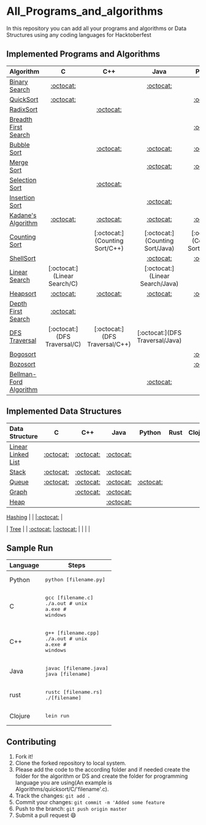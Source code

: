 # All_Programs_and_algorithms
In this repository you can add all your programs and algorithms or Data Structures using any coding languages for Hacktoberfest

## Implemented Programs and Algorithms

| Algorithm                                                                                       | C                                     | C++                                   | Java                                  | Python                                | Rust                                  | Clojure                              |
|:----------------------------------------------------------------------------------------------- |:-------------------------------------:|:-------------------------------------:|:-------------------------------------:|:-------------------------------------:|:-------------------------------------:|:-------------------------------------:|
| [Binary Search](https://en.wikipedia.org/wiki/Binary_search_algorithm) |  [:octocat:](binary_search/C)  |    |[:octocat:](binary_search/java)  |      |      |      |
| [QuickSort](https://en.wikipedia.org/wiki/Quicksort)|[:octocat:](quicksort/C) |  |  | [:octocat:](quicksort/python)|   |[:octocat:](quicksort/Clojure)|
| [RadixSort](https://en.wikipedia.org/wiki/Radix_sort) |       |[:octocat:](radixsort/C++) |         |          |        |      |
| [Breadth First Search](https://en.wikipedia.org/wiki/Breadth-first_search)|      |    |     |[:octocat:](Breadth_First_Search/python) |        |      |
| [Bubble Sort](https://en.wikipedia.org/wiki/Bubble_sort)|     | [:octocat:](Bubble_Sort/cpp)| [:octocat:](Bubble_Sort/Java) |[:octocat:](Bubble_Sort/python)|      | [:octocat:](Bubble_Sort/Clojure) |
| [Merge Sort](https://en.wikipedia.org/wiki/Merge_sort)|    |   |  [:octocat:](merge_Sort/java)   |[:octocat:](merge_Sort/python)|        | [:octocat:](merge_Sort/Clojure) |
| [Selection Sort](https://en.wikipedia.org/wiki/Selection_sort) |       |[:octocat:](selectionsort/C++) |         |          |        |      |
| [Insertion Sort](https://en.wikipedia.org/wiki/Insertion_sort) |       |       |[:octocat:](Insertion_Sort/Java) |          |        |      |
| [Kadane's Algorithm](https://en.wikipedia.org/wiki/Maximum_subarray_problem) |[:octocat:](Kadane'sAlgorithm/C)|[:octocat:](Kadane'sAlgorithm/C++) |[:octocat:](Kadane'sAlgorithm/Java) |[:octocat:](Kadane'sAlgorithm/Python)          |        |      |
| [Counting Sort](https://en.wikipedia.org/wiki/Counting_sort) | |[:octocat:](Counting Sort/C++) |[:octocat:](Counting Sort/Java) |[:octocat:](Counting Sort/Python)          |        |      |
| [ShellSort](https://en.wikipedia.org/wiki/Shellsort) | | |[:octocat:](ShellSort/Java) |[:octocat:](ShellSort/Python)          |        |      |
| [Linear Search](https://en.wikipedia.org/wiki/Linear_search) |[:octocat:](Linear Search/C)| |[:octocat:](Linear Search/Java) |          |        |      |
| [Heapsort](https://en.wikipedia.org/wiki/Heapsort) |[:octocat:](Heapsort/C)|[:octocat:](Heapsort/C++) |[:octocat:](Heapsort/Java) |[:octocat:](Heapsort/Python)          |        |      |
| [Depth First Search](https://en.wikipedia.org/wiki/Depth-first_search) |[:octocat:](DFS/C)| | |   |        |      |
| [DFS Traversal](https://www.tutorialspoint.com/data_structures_algorithms/depth_first_traversal.htm) |[:octocat:](DFS Traversal/C)|[:octocat:](DFS Traversal/C++) |[:octocat:](DFS Traversal/Java) |      |        |      |
| [Bogosort](https://en.wikipedia.org/wiki/Bogosort) | | | |[:octocat:](Bogosort/Python)          |        |      |
| [Bozosort](https://iq.opengenus.org/bozosort/) | | | |[:octocat:](Bozosort/Python)          |        |      |
| [Bellman-Ford Algorithm](https://en.wikipedia.org/wiki/Bellman%E2%80%93Ford_algorithm) | | |[:octocat:](Bellman-Ford/Java) |          |        |      |


## Implemented Data Structures

| Data Structure                                                                                  | C                                     | C++                                   | Java                                  | Python                                | Rust                                  | Clojure                              |
|:----------------------------------------------------------------------------------------------- |:-------------------------------------:|:-------------------------------------:|:-------------------------------------:|:-------------------------------------:|:-------------------------------------:|:-------------------------------------:|
| [Linear Linked List](https://en.wikipedia.org/wiki/Linked_list)    | [:octocat:](linked_list/C)            | [:octocat:](linked_list/C++)                                         | [:octocat:](linked_list/java) |        |        |      |
| [Stack](https://en.wikipedia.org/wiki/Stack_(abstract_data_type))   |[:octocat:](stack/C)                  | [:octocat:](stack/C++)                         |[:octocat:](stack/java)              |           |        |      |
| [Queue](https://en.wikipedia.org/wiki/Queue_(abstract_data_type))    |      [:octocat:](queue/C)       | [:octocat:](queue/C++)               |[:octocat:](queue/Java)      |[:octocat:](queue/python)
| [Graph](https://en.wikipedia.org/wiki/Graph_(abstract_data_type))     |             | [:octocat:](graph/C++)               |[:octocat:](graph/Java)      ||
[Heap](https://en.wikipedia.org/wiki/Heap_(data_structure))   |             |               |[:octocat:](heap/Java)      |

[Hashing](https://www.geeksforgeeks.org/hashing-data-structure/)    |             |               |[:octocat:](hashing/Java)      |

| [Tree](https://en.wikipedia.org/wiki/Tree_(data_structure)) | | [:octocat:](tree/C++)  |[:octocat:](tree/java)   |           |        |      |

## Sample Run

| Language        | Steps                                                                  |
| --------------- | ---------------------------------------------------------------------- |
| Python          | <pre>python [filename.py]</pre>                                        |
| C               | <pre>gcc [filename.c]<br>./a.out  # unix<br>a.exe  # windows</pre>     |
| C++             | <pre>g++ [filename.cpp]<br>./a.out # unix<br>a.exe # windows</pre>     |
| Java            | <pre>javac [filename.java]<br>java [filename]</pre>                    |
| rust            | <pre>rustc [filename.rs]<br>./[filename]</pre>                    |
| Clojure         | <pre>lein run</pre>                    |

## Contributing

1. Fork it!
2. Clone the forked repository to local system.
3. Please add the code to the according folder and if needed create the folder for the algorithm or DS and create the folder for programming language you are using(An example is Algorithms/quicksort/C/'filename'.c).
4. Track the changes: `git add .`
5. Commit your changes: `git commit -m 'Added some feature`
6. Push to the branch: `git push origin master`
7. Submit a pull request :smile:
